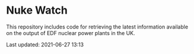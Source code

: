 # Nuke Watch

This repository includes code for retrieving the latest information available on the output of EDF nuclear power plants in the UK.

Last updated: 2021-06-27 13:13